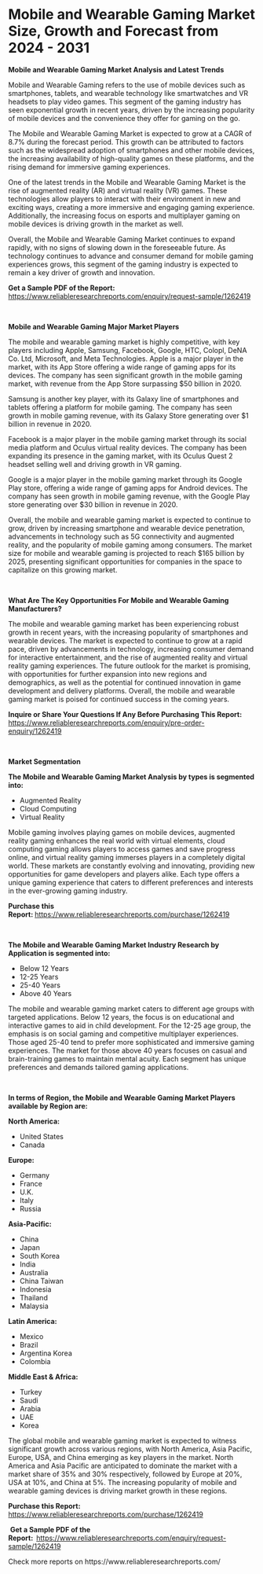 <p><h1>Mobile and Wearable Gaming Market Size, Growth and Forecast from 2024 - 2031</h1></p><p><strong>Mobile and Wearable Gaming Market Analysis and Latest Trends</strong></p>
<p><p>Mobile and Wearable Gaming refers to the use of mobile devices such as smartphones, tablets, and wearable technology like smartwatches and VR headsets to play video games. This segment of the gaming industry has seen exponential growth in recent years, driven by the increasing popularity of mobile devices and the convenience they offer for gaming on the go.</p><p>The Mobile and Wearable Gaming Market is expected to grow at a CAGR of 8.7% during the forecast period. This growth can be attributed to factors such as the widespread adoption of smartphones and other mobile devices, the increasing availability of high-quality games on these platforms, and the rising demand for immersive gaming experiences.</p><p>One of the latest trends in the Mobile and Wearable Gaming Market is the rise of augmented reality (AR) and virtual reality (VR) games. These technologies allow players to interact with their environment in new and exciting ways, creating a more immersive and engaging gaming experience. Additionally, the increasing focus on esports and multiplayer gaming on mobile devices is driving growth in the market as well.</p><p>Overall, the Mobile and Wearable Gaming Market continues to expand rapidly, with no signs of slowing down in the foreseeable future. As technology continues to advance and consumer demand for mobile gaming experiences grows, this segment of the gaming industry is expected to remain a key driver of growth and innovation.</p></p>
<p><strong>Get a Sample PDF of the Report:&nbsp;</strong> <a href="https://www.reliableresearchreports.com/enquiry/request-sample/1262419">https://www.reliableresearchreports.com/enquiry/request-sample/1262419</a></p>
<p>&nbsp;</p>
<p><strong>Mobile and Wearable Gaming Major Market Players</strong></p>
<p><p>The mobile and wearable gaming market is highly competitive, with key players including Apple, Samsung, Facebook, Google, HTC, Colopl, DeNA Co. Ltd, Microsoft, and Meta Technologies. Apple is a major player in the market, with its App Store offering a wide range of gaming apps for its devices. The company has seen significant growth in the mobile gaming market, with revenue from the App Store surpassing $50 billion in 2020.</p><p>Samsung is another key player, with its Galaxy line of smartphones and tablets offering a platform for mobile gaming. The company has seen growth in mobile gaming revenue, with its Galaxy Store generating over $1 billion in revenue in 2020.</p><p>Facebook is a major player in the mobile gaming market through its social media platform and Oculus virtual reality devices. The company has been expanding its presence in the gaming market, with its Oculus Quest 2 headset selling well and driving growth in VR gaming.</p><p>Google is a major player in the mobile gaming market through its Google Play store, offering a wide range of gaming apps for Android devices. The company has seen growth in mobile gaming revenue, with the Google Play store generating over $30 billion in revenue in 2020.</p><p>Overall, the mobile and wearable gaming market is expected to continue to grow, driven by increasing smartphone and wearable device penetration, advancements in technology such as 5G connectivity and augmented reality, and the popularity of mobile gaming among consumers. The market size for mobile and wearable gaming is projected to reach $165 billion by 2025, presenting significant opportunities for companies in the space to capitalize on this growing market.</p></p>
<p>&nbsp;</p>
<p><strong>What Are The Key Opportunities For Mobile and Wearable Gaming Manufacturers?</strong></p>
<p><p>The mobile and wearable gaming market has been experiencing robust growth in recent years, with the increasing popularity of smartphones and wearable devices. The market is expected to continue to grow at a rapid pace, driven by advancements in technology, increasing consumer demand for interactive entertainment, and the rise of augmented reality and virtual reality gaming experiences. The future outlook for the market is promising, with opportunities for further expansion into new regions and demographics, as well as the potential for continued innovation in game development and delivery platforms. Overall, the mobile and wearable gaming market is poised for continued success in the coming years.</p></p>
<p><strong>Inquire or Share Your Questions If Any Before Purchasing This Report:</strong> <a href="https://www.reliableresearchreports.com/enquiry/pre-order-enquiry/1262419">https://www.reliableresearchreports.com/enquiry/pre-order-enquiry/1262419</a></p>
<p>&nbsp;</p>
<p><strong>Market Segmentation</strong></p>
<p><strong>The Mobile and Wearable Gaming Market Analysis by types is segmented into:</strong></p>
<p><ul><li>Augmented Reality</li><li>Cloud Computing</li><li>Virtual Reality</li></ul></p>
<p><p>Mobile gaming involves playing games on mobile devices, augmented reality gaming enhances the real world with virtual elements, cloud computing gaming allows players to access games and save progress online, and virtual reality gaming immerses players in a completely digital world. These markets are constantly evolving and innovating, providing new opportunities for game developers and players alike. Each type offers a unique gaming experience that caters to different preferences and interests in the ever-growing gaming industry.</p></p>
<p><strong>Purchase this Report:&nbsp;</strong><a href="https://www.reliableresearchreports.com/purchase/1262419">https://www.reliableresearchreports.com/purchase/1262419</a></p>
<p>&nbsp;</p>
<p><strong>The Mobile and Wearable Gaming Market Industry Research by Application is segmented into:</strong></p>
<p><ul><li>Below 12 Years</li><li>12-25 Years</li><li>25-40 Years</li><li>Above 40 Years</li></ul></p>
<p><p>The mobile and wearable gaming market caters to different age groups with targeted applications. Below 12 years, the focus is on educational and interactive games to aid in child development. For the 12-25 age group, the emphasis is on social gaming and competitive multiplayer experiences. Those aged 25-40 tend to prefer more sophisticated and immersive gaming experiences. The market for those above 40 years focuses on casual and brain-training games to maintain mental acuity. Each segment has unique preferences and demands tailored gaming applications.</p></p>
<p>&nbsp;</p>
<p><strong>In terms of Region, the Mobile and Wearable Gaming Market Players available by Region are:</strong></p>
<p>
    <p> <strong> North America: </strong>
        <ul>
            <li>United States</li>
            <li>Canada</li>
        </ul>
        </p> 
    <p> <strong> Europe: </strong>
        <ul>
            <li>Germany</li>
            <li>France</li>
            <li>U.K.</li>
            <li>Italy</li>
            <li>Russia</li>
        </ul>
        </p> 
    <p> <strong> Asia-Pacific: </strong>
        <ul>
            <li>China</li>
            <li>Japan</li>
            <li>South Korea</li>
            <li>India</li>
            <li>Australia</li>
            <li>China Taiwan</li>
            <li>Indonesia</li>
            <li>Thailand</li>
            <li>Malaysia</li>
        </ul>
        </p> 
    <p> <strong> Latin America: </strong>
        <ul>
            <li>Mexico</li>
            <li>Brazil</li>
            <li>Argentina Korea</li>
            <li>Colombia</li>
        </ul>
        </p> 
    <p> <strong> Middle East & Africa: </strong>
        <ul>
            <li>Turkey</li>
            <li>Saudi</li>
            <li>Arabia</li>
            <li>UAE</li>
            <li>Korea</li>
        </ul>
    </p>
    </p>
<p><p>The global mobile and wearable gaming market is expected to witness significant growth across various regions, with North America, Asia Pacific, Europe, USA, and China emerging as key players in the market. North America and Asia Pacific are anticipated to dominate the market with a market share of 35% and 30% respectively, followed by Europe at 20%, USA at 10%, and China at 5%. The increasing popularity of mobile and wearable gaming devices is driving market growth in these regions.</p></p>
<p><strong>Purchase this Report: </strong><a href="https://www.reliableresearchreports.com/purchase/1262419">https://www.reliableresearchreports.com/purchase/1262419</a></p>
<p>&nbsp;<strong>Get a Sample PDF of the Report:&nbsp;&nbsp;</strong><a href="https://www.reliableresearchreports.com/enquiry/request-sample/1262419">https://www.reliableresearchreports.com/enquiry/request-sample/1262419</a></p>
<p><strong></strong></p>
<p>Check more reports on https://www.reliableresearchreports.com/</p>